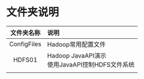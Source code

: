 # 文件夹说明



| 文件夹名称  | 说明                                                |
| :---------: | :-------------------------------------------------- |
| ConfigFiles | Hadoop常用配置文件                                  |
|   HDFS01    | Hadoop JavaAPI演示<br />使用JavaAPI控制HDFS文件系统 |
|             |                                                     |







